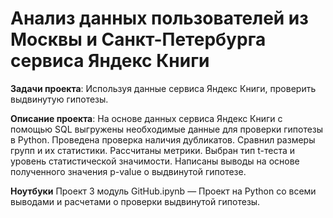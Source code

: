 # Анализ данных пользователей из Москвы и Санкт-Петербурга сервиса Яндекс Книги 

**Задачи проекта**: Используя данные сервиса Яндекс Книги, проверить выдвинутую гипотезы.

**Описание проекта**: На основе данных сервиса Яндекс Книги с помощью SQL выгружены необходимые данные для проверки гипотезы в Python. Проведена проверка наличия дубликатов. Сравнил размеры групп и их статистики. Рассчитаны метрики. Выбран тип t-теста и уровень статистической значимости. Написаны выводы на основе полученного значения p-value о выдвинутой гипотезе. 

**Ноутбуки**
Проект 3 модуль GitHub.ipynb — Проект на Python со всеми выводами и расчетами о проверки выдвинутой гипотезы.
